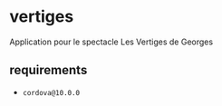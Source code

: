 # vertiges

Application pour le spectacle Les Vertiges de Georges

## requirements

- `cordova@10.0.0`
